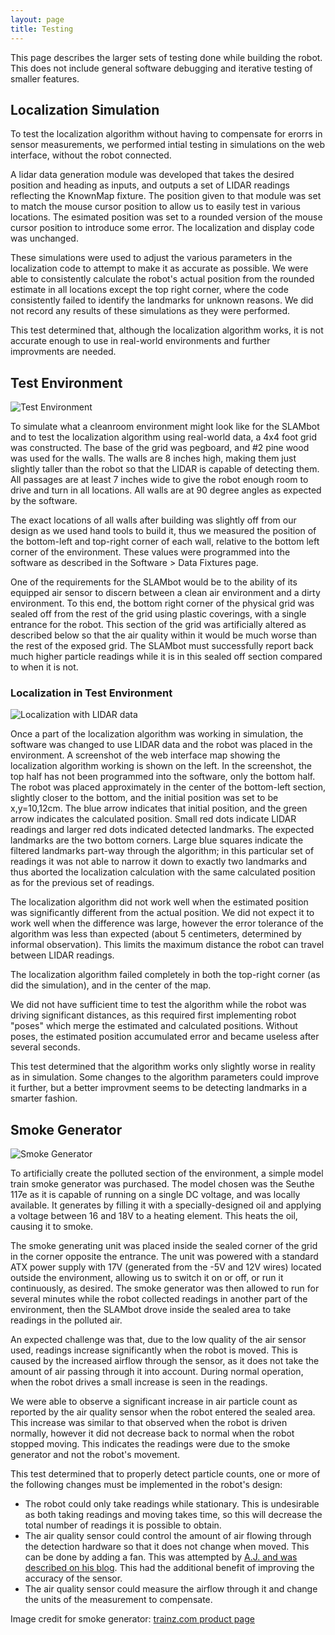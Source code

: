 ```yaml
---
layout: page
title: Testing
---
```


This page describes the larger sets of testing done while building the robot. This does not include general software debugging and iterative testing of smaller features.

## Localization Simulation

To test the localization algorithm without having to compensate for erorrs in sensor measurements, we performed intial testing in simulations on the web interface, without the robot connected.

A lidar data generation module was developed that takes the desired position and heading as inputs, and outputs a set of LIDAR readings reflecting the KnownMap fixture. The position given to that module was set to match the mouse cursor position to allow us to easily test in various locations. The esimated position was set to a rounded version of the mouse cursor position to introduce some error. The localization and display code was unchanged.

These simulations were used to adjust the various parameters in the localization code to attempt to make it as accurate as possible. We were able to consistently calculate the robot's actual position from the rounded estimate in all locations except the top right corner, where the code consistently failed to identify the landmarks for unknown reasons. We did not record any results of these simulations as they were performed.

This test determined that, although the localization algorithm works, it is not accurate enough to use in real-world environments and further improvments are needed.

## Test Environment

![Test Environment]({{site.url}}/images/environment.png)

To simulate what a cleanroom environment might look like for the SLAMbot and to test the localization algorithm using real-world data, a 4x4 foot grid was constructed. The base of the grid was pegboard, and #2 pine wood was used for the walls. The walls are 8 inches high, making them just slightly taller than the robot so that the LIDAR is capable of detecting them. All passages are at least 7 inches wide to give the robot enough room to drive and turn in all locations. All walls are at 90 degree angles as expected by the software.

The exact locations of all walls after building was slightly off from our design as we used hand tools to build it, thus we measured the position of the bottom-left and top-right corner of each wall, relative to the bottom left corner of the environment. These values were programmed into the software as described in the Software > Data Fixtures page.

One of the requirements for the SLAMbot would be to the ability of its equipped air sensor to discern between a clean air environment and a dirty environment. To this end, the bottom right corner of the physical grid was sealed off from the rest of the grid using plastic coverings, with a single entrance for the robot. This section of the grid was artificially altered as described below so that the air quality within it would be much worse than the rest of the exposed grid. The SLAMbot must successfully report back much higher particle readings while it is in this sealed off section compared to when it is not.

### Localization in Test Environment

![Localization with LIDAR data]({{site.url}}/images/map.png)

Once a part of the localization algorithm was working in simulation, the software was changed to use LIDAR data and the robot was placed in the environment. A screenshot of the web interface map showing the localization algorithm working is shown on the left. In the screenshot, the top half has not been programmed into the software, only the bottom half. The robot was placed approximately in the center of the bottom-left section, slightly closer to the bottom, and the initial position was set to be x,y=10,12cm. The blue arrow indicates that initial position, and the green arrow indicates the calculated position. Small red dots indicate LIDAR readings and larger red dots indicated detected landmarks. The expected landmarks are the two bottom corners. Large blue squares indicate the filtered landmarks part-way through the algorithm; in this particular set of readings it was not able to narrow it down to exactly two landmarks and thus aborted the localization calculation with the same calculated position as for the previous set of readings.

The localization algorithm did not work well when the estimated position was significantly different from the actual position. We did not expect it to work well when the difference was large, however the error tolerance of the algorithm was less than expected (about 5 centimeters, determined by informal observation). This limits the maximum distance the robot can travel between LIDAR readings.

The localization algorithm failed completely in both the top-right corner (as did the simulation), and in the center of the map.

We did not have sufficient time to test the algorithm while the robot was driving significant distances, as this required first implementing robot "poses" which merge the estimated and calculated positions. Without poses, the estimated position accumulated error and became useless after several seconds.

This test determined that the algorithm works only slightly worse in reality as in simulation. Some changes to the algorithm parameters could improve it further, but a better improvment seems to be detecting landmarks in a smarter fashion.

## Smoke Generator

![Smoke Generator]({{site.url}}/images/smoke.jpg)

To artificially create the polluted section of the environment, a simple model train smoke generator was purchased. The model chosen was the Seuthe 117e as it is capable of running on a single DC voltage, and was locally available. It generates by filling it with a specially-designed oil and applying a voltage between 16 and 18V to a heating element. This heats the oil, causing it to smoke.

The smoke generating unit was placed inside the sealed corner of the grid in the corner opposite the entrance. The unit was powered with a standard ATX power supply with 17V (generated from the -5V and 12V wires) located outside the environment, allowing us to switch it on or off, or run it continuously, as desired. The smoke generator was then allowed to run for several minutes while the robot collected readings in another part of the environment, then the SLAMbot drove inside the sealed area to take readings in the polluted air.

An expected challenge was that, due to the low quality of the air sensor used, readings increase significantly when the robot is moved. This is caused by the increased airflow through the sensor, as it does not take the amount of air passing through it into account. During normal operation, when the robot drives a small increase is seen in the readings.

We were able to observe a significant increase in air particle count as reported by the air quality sensor when the robot entered the sealed area. This increase was similar to that observed when the robot is driven normally, however it did not decrease back to normal when the robot stopped moving. This indicates the readings were due to the smoke generator and not the robot's movement.

This test determined that to properly detect particle counts, one or more of the following changes must be implemented in the robot's design:

- The robot could only take readings while stationary. This is undesirable as both taking readings and moving takes time, so this will decrease the total number of readings it is possible to obtain.
- The air quality sensor could control the amount of air flowing through the detection hardware so that it does not change when moved. This can be done by adding a fan. This was attempted by [A.J. and was described on his blog](http://indiaairquality.com/2014/12/14/measuring-the-pickle-jr-a-modified-ppd42-with-an-attached-fan/). This had the additional benefit of improving the accuracy of the sensor.
- The air quality sensor could measure the airflow through it and change the units of the measurement to compensate.

Image credit for smoke generator: [trainz.com product page](http://www.trainz.com/p-342624-seuthe-117e-10-16v-acdc-smoke-generator.aspx)
